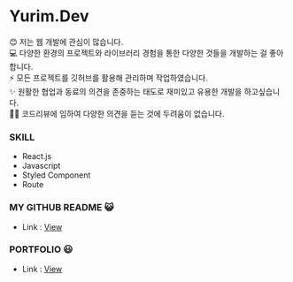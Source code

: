 # Yurim.Dev

<p>
    😊 저는 웹 개발에 관심이 많습니다.<br>
    💻 다양한 환경의 프로젝트와 라이브러리 경험을 통한 다양한 것들을 개발하는 걸 좋아합니다.<br>
    ⚡ 모든 프로젝트를 깃허브를 활용해 관리하며 작업하였습니다.<br>
    ✨ 원활한 협업과 동료의 의견을 존중하는 태도로 재미있고 유용한 개발을 하고싶습니다.<br>
    🙆‍♀️ 코드리뷰에 임하여 다양한 의견을 듣는 것에 두려움이 없습니다.
 </p>
 

### SKILL

- React.js
- Javascript
- Styled Component
- Route

### MY GITHUB README 😺

- Link : [View](https://github.com/xururuca9797/github-readme)

### PORTFOLIO &#128515;

- Link : [View](https://github.com/xururuca9797/yurim.dev)
